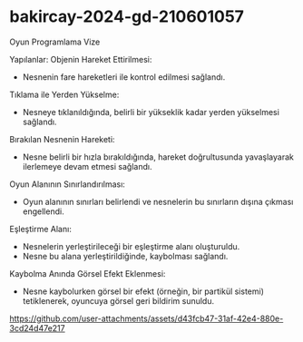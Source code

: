 # bakircay-2024-gd-210601057
 Oyun Programlama Vize


Yapılanlar:
Objenin Hareket Ettirilmesi:

- Nesnenin fare hareketleri ile kontrol edilmesi sağlandı.

Tıklama ile Yerden Yükselme:

- Nesneye tıklanıldığında, belirli bir yükseklik kadar yerden yükselmesi sağlandı.

Bırakılan Nesnenin Hareketi:

- Nesne belirli bir hızla bırakıldığında, hareket doğrultusunda yavaşlayarak ilerlemeye devam etmesi sağlandı.

Oyun Alanının Sınırlandırılması:

- Oyun alanının sınırları belirlendi ve nesnelerin bu sınırların dışına çıkması engellendi.

Eşleştirme Alanı:

- Nesnelerin yerleştirileceği bir eşleştirme alanı oluşturuldu.
- Nesne bu alana yerleştirildiğinde, kaybolması sağlandı.

Kaybolma Anında Görsel Efekt Eklenmesi:

- Nesne kaybolurken görsel bir efekt (örneğin, bir partikül sistemi) tetiklenerek, oyuncuya görsel geri bildirim sunuldu.


https://github.com/user-attachments/assets/d43fcb47-31af-42e4-880e-3cd24d47e217
